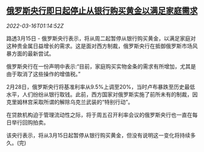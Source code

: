 <!--1647394263000-->
[俄罗斯央行即日起停止从银行购买黄金以满足家庭需求](https://cn.reuters.com/article/russian-cenbank-gold-0315-tues-idCNKCS2LD03I)
------

<div><i>2022-03-16T01:14:52Z</i></div><p>路透3月15日 - 俄罗斯央行表示，将从周二起暂停从银行购买黄金，以满足家庭对这种贵金属日益增长的需求。这是面对西方制裁，俄罗斯央行在抵御俄罗斯市场风暴方面的最新尝试。</p><p>俄罗斯央行在一份声明中表示:“目前，家庭购买实物金条的需求有所增加，尤其是由于取消了这些操作的增值税。”</p><p>2月28日，俄罗斯央行将基准利率从9.5%上调至20%，当时卢布暴跌至历史最低水平，人们纷纷从银行取钱。此前，西方国家对俄罗斯实施了前所未有的制裁，因克里姆林宫采取所谓的解除乌克兰武装的“特别行动”。</p><p>在贷款机构迫于管理流动性之际，将于周五召开利率会议的俄罗斯央行也一直在每日举行回购拍卖。</p><p>该央行表示，将从3月15日起暂停从银行购买黄金，但没有说明这一变化将持续多久。(完)</p>
